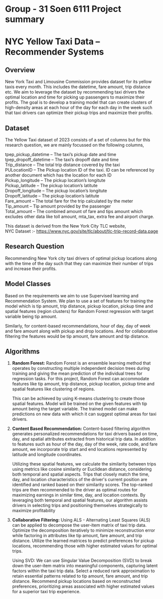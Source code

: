 # Group - 31 Soen 6111 Project summary

# NYC Yellow Taxi Data – Recommender Systems



## Overview

New York Taxi and Limousine Commission provides dataset for its yellow taxis every month. This includes the datetime, fare amount, trip distance etc. We aim to leverage the dataset by recommending taxi drivers the optimal location and time for picking up passengers to maximize their profits. The goal is to develop a training model that can create clusters of high-density areas at each hour of the day for each day in the week such that taxi drivers can optimize their pickup trips and maximize their profits. 

 


## Dataset

The Yellow Taxi dataset of 2023 consists of a set of columns but for this research question, we are mainly focussed on the following columns, 

tpep_pickup_datetime – The taxi’s pickup date and time<br>
tpep_dropoff_datetime – The taxi’s dropoff date and time <br>
Trip_distance – The total trip distance covered by the taxi <br>
PULocationID – The Pickup location ID of the taxi. ID can be referenced by another document  which has the location for each ID <br>
Pickup_longitude – The pickup location’s longitute <br>
Pickup_latitude – The pickup location’s latitute <br>
Dropoff_longitude – The pickup location’s longitute <br>
Dropoff_latitude – The pickup location’s latitute <br>
Fare_amount – The total fare for the trip calculated by the meter <br>
Tip_amount – Tip amount provided by the passenger <br>
Total_amount – The combined amount of fare and tips amount which excludes other data like toll amount, mta_tax, extra fee and airport charge.  

This dataset is derived from the New York City TLC website,  
NYC Dataset :-  https://www.nyc.gov/site/tlc/about/tlc-trip-record-data.page 

## Research Question

Recommending New York city taxi drivers of optimal pickup locations along with the time of the day such that 
they can maximize their number of trips and increase their profits. 


## Model Classes
Based on the requirements we aim to use Supervised learning and Recommendation System. We plan to use a set of features for training the model which is tip amount, trip distance, pickup location, pickup time and spatial features (region clusters) for Random Forest regression with target variable being tip amount.   

Similarly, for content-based recommendations, hour of day, day of week and fare amount along with pickup and drop locations. And for collaborative filtering the features would be tip amount, fare amount and tip distance. 


## Algorithms

1. **Random Forest:** 
   Random Forest is an ensemble learning method that operates by constructing multiple independent decision trees during training and giving the mean prediction of the individual trees for regression tasks. For this project, Random Forest can accommodate features like tip amount, trip distance, pickup location, pickup time and spatial features like clustering of regions.

   This can be achieved by using K-means clustering to create those spatial features. Model will be trained on the given features with tip amount being the target variable. The trained model can make predictions on new data with which it can suggest optimal areas for taxi drivers.

3. **Content Based Recommendation:**
   Content-based filtering algorithm generates personalized recommendations for taxi drivers based on time, day, and spatial attributes extracted from historical trip data. In addition to features such as hour of the day, day of the week, rate code, and fare amount, we incorporate trip start and end locations represented by latitude and longitude coordinates.  

    Utilizing these spatial features, we calculate the similarity between trips using metrics like cosine similarity or Euclidean distance, considering both temporal and spatial aspects. Trips that closely match the time, day, and location characteristics of the driver's current position are identified and ranked based on their similarity scores. The top-ranked trips are then recommended to the driver as optimal routes for maximizing earnings in similar time, day, and location contexts. By leveraging both temporal and spatial features, our algorithm assists drivers in selecting trips and positioning themselves strategically to maximize profitability

3. **Collaborative Filtering:** 
 Using ALS - Alternating Least Squares (ALS) can be applied to decompose the user-item matrix of taxi trip data. Optimize the decomposition iteratively to minimize reconstruction error while factoring in attributes like tip amount, fare amount, and trip distance. Utilize the learned matrices to predict preferences for pickup locations, recommending those with higher estimated values for optimal trips. 
 

   Using SVD: We can use Singular Value Decomposition (SVD) to break down the user-item matrix into meaningful components, capturing latent factors within the taxi trip data. Select a reduced rank approximation to retain essential patterns related to tip amount, fare amount, and trip distance. Recommend pickup locations based on reconstructed preferences, prioritizing areas associated with higher estimated values for a superior taxi trip experience. 
 
